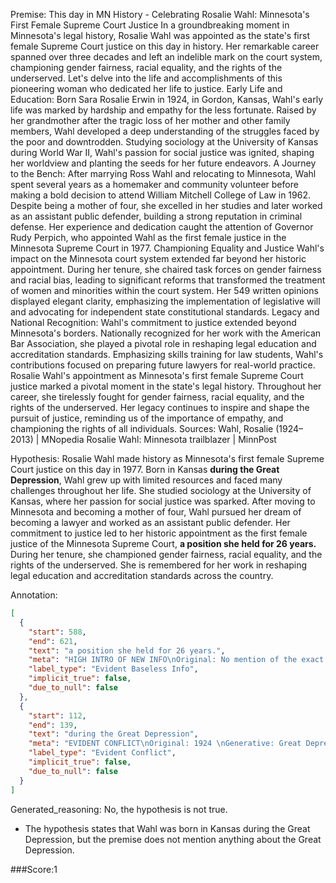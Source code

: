 
Premise:
This day in MN History - Celebrating Rosalie Wahl: Minnesota's First Female Supreme Court Justice
In a groundbreaking moment in Minnesota's legal history, Rosalie Wahl was appointed as the state's first female Supreme Court justice on this day in history.
Her remarkable career spanned over three decades and left an indelible mark on the court system, championing gender fairness, racial equality, and the rights of the underserved.
Let's delve into the life and accomplishments of this pioneering woman who dedicated her life to justice.
Early Life and Education:
Born Sara Rosalie Erwin in 1924, in Gordon, Kansas, Wahl's early life was marked by hardship and empathy for the less fortunate.
Raised by her grandmother after the tragic loss of her mother and other family members, Wahl developed a deep understanding of the struggles faced by the poor and downtrodden.
Studying sociology at the University of Kansas during World War II, Wahl's passion for social justice was ignited, shaping her worldview and planting the seeds for her future endeavors.
A Journey to the Bench:
After marrying Ross Wahl and relocating to Minnesota, Wahl spent several years as a homemaker and community volunteer before making a bold decision to attend William Mitchell College of Law in 1962.
Despite being a mother of four, she excelled in her studies and later worked as an assistant public defender, building a strong reputation in criminal defense.
Her experience and dedication caught the attention of Governor Rudy Perpich, who appointed Wahl as the first female justice in the Minnesota Supreme Court in 1977.
Championing Equality and Justice
Wahl's impact on the Minnesota court system extended far beyond her historic appointment.
During her tenure, she chaired task forces on gender fairness and racial bias, leading to significant reforms that transformed the treatment of women and minorities within the court system.
Her 549 written opinions displayed elegant clarity, emphasizing the implementation of legislative will and advocating for independent state constitutional standards.
Legacy and National Recognition:
Wahl's commitment to justice extended beyond Minnesota's borders. Nationally recognized for her work with the American Bar Association, she played a pivotal role in reshaping legal education and accreditation standards.
Emphasizing skills training for law students, Wahl's contributions focused on preparing future lawyers for real-world practice.
Rosalie Wahl's appointment as Minnesota's first female Supreme Court justice marked a pivotal moment in the state's legal history.
Throughout her career, she tirelessly fought for gender fairness, racial equality, and the rights of the underserved.
Her legacy continues to inspire and shape the pursuit of justice, reminding us of the importance of empathy, and championing the rights of all individuals.
Sources:
Wahl, Rosalie (1924–2013) | MNopedia
Rosalie Wahl: Minnesota trailblazer | MinnPost

Hypothesis:
Rosalie Wahl made history as Minnesota's first female Supreme Court justice on this day in 1977. Born in Kansas **during the Great Depression**, Wahl grew up with limited resources and faced many challenges throughout her life. She studied sociology at the University of Kansas, where her passion for social justice was sparked. After moving to Minnesota and becoming a mother of four, Wahl pursued her dream of becoming a lawyer and worked as an assistant public defender. Her commitment to justice led to her historic appointment as the first female justice of the Minnesota Supreme Court, **a position she held for 26 years.** During her tenure, she championed gender fairness, racial equality, and the rights of the underserved. She is remembered for her work in reshaping legal education and accreditation standards across the country.

Annotation:
```json
[
  {
    "start": 588,
    "end": 621,
    "text": "a position she held for 26 years.",
    "meta": "HIGH INTRO OF NEW INFO\nOriginal: No mention of the exact number of years that Wahl have kept the position.\nGenerative: \"... a position she held for 26 years.\"",
    "label_type": "Evident Baseless Info",
    "implicit_true": false,
    "due_to_null": false
  },
  {
    "start": 112,
    "end": 139,
    "text": "during the Great Depression",
    "meta": "EVIDENT CONFLICT\nOriginal: 1924 \nGenerative: Great Depression (1929\u20131939)",
    "label_type": "Evident Conflict",
    "implicit_true": false,
    "due_to_null": false
  }
]
```

Generated_reasoning:
No, the hypothesis is not true. 
- The hypothesis states that Wahl was born in Kansas during the Great Depression, but the premise does not mention anything about the Great Depression.

###Score:1
